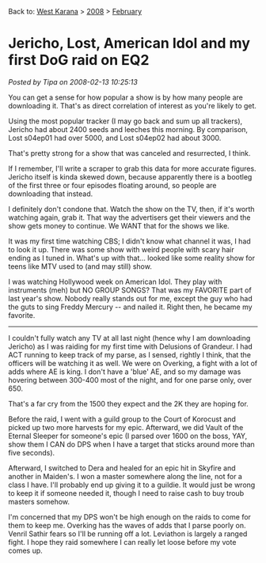 Back to: [West Karana](/posts/westkarana.md) > [2008](/posts/2008/westkarana.md) > [February](./westkarana.md)
# Jericho, Lost, American Idol and my first DoG raid on EQ2

*Posted by Tipa on 2008-02-13 10:25:13*

You can get a sense for how popular a show is by how many people are downloading it. That's as direct correlation of interest as you're likely to get.

Using the most popular tracker (I may go back and sum up all trackers), Jericho had about 2400 seeds and leeches this morning. By comparison, Lost s04ep01 had over 5000, and Lost s04ep02 had about 3000.

That's pretty strong for a show that was canceled and resurrected, I think.

If I remember, I'll write a scraper to grab this data for more accurate figures. Jericho itself is kinda skewed down, because apparently there is a bootleg of the first three or four episodes floating around, so people are downloading that instead.

I definitely don't condone that. Watch the show on the TV, then, if it's worth watching again, grab it. That way the advertisers get their viewers and the show gets money to continue. We WANT that for the shows we like.

It was my first time watching CBS; I didn't know what channel it was, I had to look it up. There was some show with weird people with scary hair ending as I tuned in. What's up with that... looked like some reality show for teens like MTV used to (and may still) show. 

I was watching Hollywood week on American Idol. They play with instruments (meh) but NO GROUP SONGS? That was my FAVORITE part of last year's show. Nobody really stands out for me, except the guy who had the guts to sing Freddy Mercury -- and nailed it. Right then, he became my favorite.

---

I couldn't fully watch any TV at all last night (hence why I am downloading Jericho) as I was raiding for my first time with Delusions of Grandeur. I had ACT running to keep track of my parse, as I sensed, rightly I think, that the officers will be watching it as well. We were on Overking, a fight with a lot of adds where AE is king. I don't have a 'blue' AE, and so my damage was hovering between 300-400 most of the night, and for one parse only, over 650.

That's a far cry from the 1500 they expect and the 2K they are hoping for.

Before the raid, I went with a guild group to the Court of Korocust and picked up two more harvests for my epic. Afterward, we did Vault of the Eternal Sleeper for someone's epic (I parsed over 1600 on the boss, YAY, show them I CAN do DPS when I have a target that sticks around more than five seconds).

Afterward, I switched to Dera and healed for an epic hit in Skyfire and another in Maiden's. I won a master somewhere along the line, not for a class I have. I'll probably end up giving it to a guildie. It would just be wrong to keep it if someone needed it, though I need to raise cash to buy troub masters somehow.

I'm concerned that my DPS won't be high enough on the raids to come for them to keep me. Overking has the waves of adds that I parse poorly on. Venril Sathir fears so I'll be running off a lot. Leviathon is largely a ranged fight. I hope they raid somewhere I can really let loose before my vote comes up.

